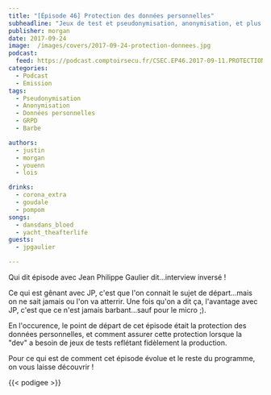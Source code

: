 ```yaml
---
title: "[Épisode 46] Protection des données personnelles"
subheadline: "Jeux de test et pseudonymisation, anonymisation, et plus encore!"
publisher: morgan
date: 2017-09-24
image:  /images/covers/2017-09-24-protection-donnees.jpg
podcast:
  feed: https://podcast.comptoirsecu.fr/CSEC.EP46.2017-09-11.PROTECTION_DONNEES.mp3
categories:
  - Podcast
  - Emission
tags:
  - Pseudonymisation
  - Anonymisation
  - Données personnelles
  - GRPD
  - Barbe

authors:
  - justin
  - morgan
  - youenn
  - lois

drinks:
  - corona_extra
  - goudale
  - pompom
songs:
  - dansdans_bloed
  - yacht_theafterlife
guests:
  - jpgaulier

---
```


Qui dit épisode avec Jean Philippe Gaulier dit...interview inversé !

Ce qui est gênant avec JP, c'est que l'on connait le sujet de départ...mais on ne sait jamais ou l'on va atterrir. Une fois qu'on a dit ça, l'avantage avec JP, c'est que ce n'est jamais barbant...sauf pour le micro ;).

En l'occurence, le point de départ de cet épisode était la protection des données personnelles, et comment assurer cette protection lorsque la "dev" a besoin de jeux de tests reflétant fidèlement la production.

Pour ce qui est de comment cet épisode évolue et le reste du programme, on vous laisse découvrir !

{{< podigee >}}
